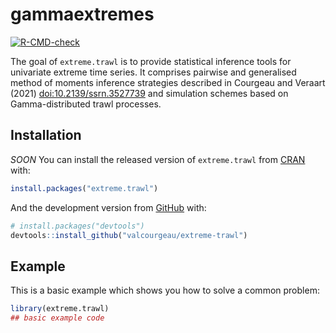 
<!-- README.md is generated from README.Rmd. Please edit that file -->

# gammaextremes

<!-- badges: start -->

[![R-CMD-check](https://github.com/valcourgeau/extreme-trawl/workflows/R-CMD-check/badge.svg)](https://github.com/valcourgeau/ntwk/actions)
<!-- badges: end -->

The goal of `extreme.trawl` is to provide statistical inference tools
for univariate extreme time series. It comprises pairwise and
generalised method of moments inference strategies described in Courgeau
and Veraart (2021) <doi:10.2139/ssrn.3527739> and simulation schemes
based on Gamma-distributed trawl processes.

## Installation

*SOON* You can install the released version of `extreme.trawl` from
[CRAN](https://CRAN.R-project.org) with:

``` r
install.packages("extreme.trawl")
```

And the development version from [GitHub](https://github.com/) with:

``` r
# install.packages("devtools")
devtools::install_github("valcourgeau/extreme-trawl")
```

## Example

This is a basic example which shows you how to solve a common problem:

``` r
library(extreme.trawl)
## basic example code
```
